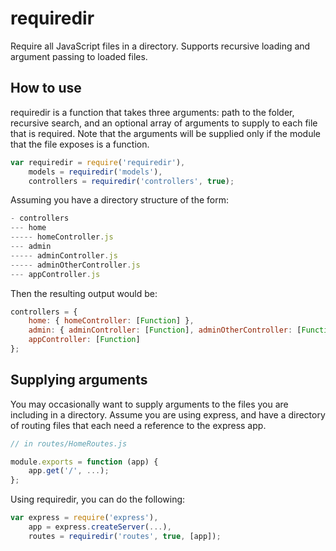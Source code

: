 requiredir
==========

Require all JavaScript files in a directory.  Supports recursive loading and argument passing to loaded files.

## How to use

requiredir is a function that takes three arguments: path to the folder, recursive search, and an optional array of arguments to supply to each file that is required.  Note that
the arguments will be supplied only if the module that the file exposes is a function.
```js
var requiredir = require('requiredir'),
	models = requiredir('models'),
	controllers = requiredir('controllers', true);
```

Assuming you have a directory structure of the form:

```js
- controllers
--- home
----- homeController.js
--- admin
----- adminController.js
----- adminOtherController.js
--- appController.js
```

Then the resulting output would be:

```js
controllers = {
	home: { homeController: [Function] },
	admin: { adminController: [Function], adminOtherController: [Function] },
	appController: [Function]
};
```

## Supplying arguments

You may occasionally want to supply arguments to the files you are including in a directory.  Assume you are using express, and have a directory of routing files that each need a reference to the express app.

```js
// in routes/HomeRoutes.js

module.exports = function (app) {
	app.get('/', ...);
};
```

Using requiredir, you can do the following:

```js
var express = require('express'),
	app = express.createServer(...),
	routes = requiredir('routes', true, [app]);
```
